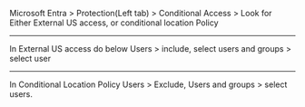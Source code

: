 
Microsoft Entra > Protection(Left tab) > Conditional Access > Look for Either External US access, or conditional location Policy

---------------

In External US access do below
Users > include, select users and groups > select user

-------------

In Conditional Location Policy
Users > Exclude, Users and groups > select users.